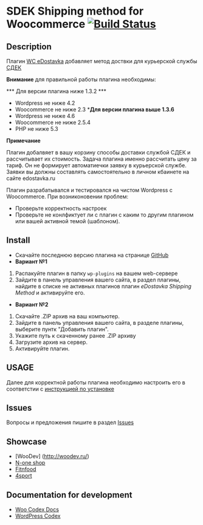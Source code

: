 # SDEK Shipping method for Woocommerce [![Build Status](https://travis-ci.org/kalbac/wc-edostavka.svg)](https://travis-ci.org/kalbac/wc-edostavka)

## Description

Плагин [WC eDostavka](https://github.com/kalbac/wc-edostavka) добавляет метод доствки для курьерской службы [СДЕК](http://edostavka.ru)

**Внимание** для правильной работы плагина необходимы:

*** Для версии плагина ниже 1.3.2 ***
* Wordpress не ниже 4.2
* Woocommerce не ниже 2.3
***Для версии плагина выше 1.3.6**
* Wordpress не ниже 4.6
* Woocommerce не ниже 2.5.4
* PHP не ниже 5.3

**Примечание**

Плагин добалвяет в вашу корзину способы доставки  службой СДЕК и рассчитывает их стоимость. 
Задача плагина именно рассчитать цену за тариф. Он не формирует автоматиечки заявку в курьерской службе. Заявки вы должны составлять самостоятельно в личном кбаинете на сайте edostavka.ru

Плагин разрабатывался и тестировался на чистом Wordpress с Woocommerce. 
При возниконовении проблем:

* Проверьте корректность настроек
* Проверьте не конлфиктует ли с плагин с каким то другим плагином или вашей активной темой (шаблоном).

## Install

* Скачайте последнюю версию плагина на странице [GitHub](https://github.com/kalbac/wc-edostavka/releases/latest)
* **Вариант №1**
 1. Распакуйте плагин в папку `wp-plugins` на вашем web-сервере
 2. Зайдите в панель управления вашего сайта, в раздел плагины, найдите в списке не активных плагинов плагин *eDostavka Shipping Method* и активируйте его.
* **Вариант №2**
 1. Скачайте .ZIP архив на ваш компьютер.
 2. Зайдите в панель управления вашего сайта, в разделе плагины, выберите пунтк "Добавить плагин".
 3. Укажите путь к скаченному ранее .ZIP архиву
 4. Загрузите архив на сервер.
 5. Активируйте плагин.
 
## USAGE

Далее для корректной работы плагина необходимо настроить его в соответстии с [инструкцией по установке](http://www.edostavka.ru/website/edostavka/upload/custom/files/WP.pdf)

## Issues

Вопросы и предложения пишите в раздел [Issues](https://github.com/kalbac/wc-edostavka/issues)

## Showcase
* [WooDev] (http://woodev.ru/)
* [N-one shop](https://n-one.ru/)
* [Fitnfood](https://fitnfood.ru/)
* [4sport](http://4ksports.ru/)

## Documentation for development

* [Woo Codex Docs](https://docs.woothemes.com/documentation/woocodex/)
* [WordPress Codex](http://codex.wordpress.org/)
 
